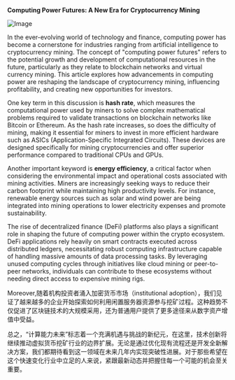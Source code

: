**Computing Power Futures: A New Era for Cryptocurrency Mining**

![Image](https://github.com/user-attachments/assets/31692037-0104-4703-abd1-696b6a7dd41b)

In the ever-evolving world of technology and finance, computing power has become a cornerstone for industries ranging from artificial intelligence to cryptocurrency mining. The concept of "computing power futures" refers to the potential growth and development of computational resources in the future, particularly as they relate to blockchain networks and virtual currency mining. This article explores how advancements in computing power are reshaping the landscape of cryptocurrency mining, influencing profitability, and creating new opportunities for investors.

One key term in this discussion is **hash rate**, which measures the computational power used by miners to solve complex mathematical problems required to validate transactions on blockchain networks like Bitcoin or Ethereum. As the hash rate increases, so does the difficulty of mining, making it essential for miners to invest in more efficient hardware such as ASICs (Application-Specific Integrated Circuits). These devices are designed specifically for mining cryptocurrencies and offer superior performance compared to traditional CPUs and GPUs.

Another important keyword is **energy efficiency**, a critical factor when considering the environmental impact and operational costs associated with mining activities. Miners are increasingly seeking ways to reduce their carbon footprint while maintaining high productivity levels. For instance, renewable energy sources such as solar and wind power are being integrated into mining operations to lower electricity expenses and promote sustainability.

The rise of decentralized finance (DeFi) platforms also plays a significant role in shaping the future of computing power within the crypto ecosystem. DeFi applications rely heavily on smart contracts executed across distributed ledgers, necessitating robust computing infrastructure capable of handling massive amounts of data processing tasks. By leveraging unused computing cycles through initiatives like cloud mining or peer-to-peer networks, individuals can contribute to these ecosystems without needing direct access to expensive mining rigs.

Moreover,随着机构投资者涌入加密货币市场（institutional adoption），我们见证了越来越多的企业开始探索如何利用闲置服务器资源参与挖矿过程。这种趋势不仅促进了区块链技术的大规模采用，还为普通用户提供了更多途径来从数字资产增值中受益。

总之，“计算能力未来”标志着一个充满机遇与挑战的新纪元，在这里，技术创新将继续推动虚拟货币挖矿行业的边界扩展。无论是通过优化现有流程还是开发全新解决方案，我们都期待看到这一领域在未来几年内实现突破性进展。对于那些希望在这个快速变化行业中立足的人来说，紧跟最新动态并把握住每一个可能的机会至关重要。